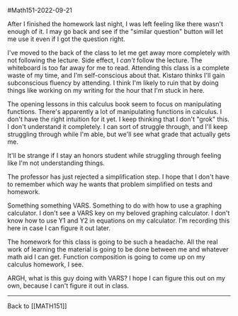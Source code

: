#Math151-2022-09-21

After I finished the homework last night, I was left feeling like there wasn't enough of it.  I may go back and see if the "similar question" button will let me use it even if I got the question right.

I've moved to the back of the class to let me get away more completely with not following the lecture.  Side effect, I *can't* follow the lecture.  The whiteboard is too far away for me to read.  Attending this class is a complete waste of my time, and I'm self-conscious about that.  Kistaro thinks I'll gain subconscious fluency by attending.  I think I'm likely to ruin that by doing things like working on my writing for the hour that I'm stuck in here.

The opening lessons in this calculus book seem to focus on manipulating functions.  There's apparently a lot of manipulating functions in calculus.  I don't have the right intuition for it yet.  I keep thinking that I don't "grok" this.  I don't understand it completely.  I can sort of struggle through, and I'll keep struggling through while I'm able, but we'll see what grade that actually gets me.

It'll be strange if I stay an honors student while struggling through feeling like I'm not understanding things.

The professor has just rejected a simplification step.  I hope that I don't have to remember which way he wants that problem simplified on tests and homework.

Something something VARS.  Something to do with how to use a graphing calculator.  I don't see a VARS key on my beloved graphing calculator.  I don't know how to use Y1 and Y2 in equations on my calculator.  I'm recording this here in case I can figure it out later.

The homework for this class is going to be such a headache.  All the real work of learning the material is going to be done between me and whatever math aid I can get.  Function composition is going to come up on my calculus homework, I see.  

ARGH, what is this guy doing with VARS?  I hope I can figure this out on my own, because I can't figure it out in class.

---
Back to [[MATH151]]